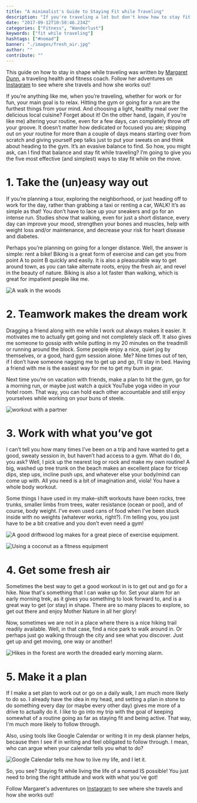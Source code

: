 ```yaml
---
title: "A minimalist's Guide to Staying Fit while Traveling"
description: "If you're traveling a lot but don't know how to stay fit with all the delicious new food around you, lack of equipment, and lack of time, this minimalist's guide is for you."
date: "2017-09-12T10:50:46.234Z"
categories: ["Fitness", "Wanderlust"]
keywords: ["fit while traveling"]
hashtags: ["#nomad"]
banner: "./images/fresh_air.jpg"
author: ""
contribute: ""
---
```


This guide on how to stay in shape while traveling was written by [Margaret Dunn](https://web.facebook.com/profile.php?id=29717738&), a traveling health and fitness coach. Follow her adventures on [Instagram](https://www.instagram.com/gypsea_mermaid88/) to see where she travels and how she works out!

If you’re anything like me, when you’re traveling, whether for work or for fun, your main goal is to relax. Hitting the gym or going for a run are the furthest things from your mind. And choosing a light, healthy meal over the delicious local cuisine? Forget about it! On the other hand, (again, if you’re like me) altering your routine, even for a few days, can completely throw off your groove. It doesn’t matter how dedicated or focused you are; skipping out on your routine for more than a couple of days means starting over from scratch and giving yourself pep talks just to put your sweats on and think about heading to the gym. It’s an evasive balance to find. So how, you might ask, can I find that balance and stay fit while traveling? I’m going to give you the five most effective (and simplest) ways to stay fit while on the move.

# 1. Take the (un)easy way out

If you’re planning a tour, exploring the neighborhood, or just heading off to work for the day, rather than grabbing a taxi or renting a car, WALK! It’s as simple as that! You don’t have to lace up your sneakers and go for an intense run. Studies show that walking, even for just a short distance, every day can improve your mood, strengthen your bones and muscles, help with weight loss and/or maintenance, and decrease your risk for heart disease and diabetes.

Perhaps you’re planning on going for a longer distance. Well, the answer is simple: rent a bike! Biking is a great form of exercise and can get you from point A to point B quickly and easily. It is also a pleasurable way to get around town, as you can take alternate roots, enjoy the fresh air, and revel in the beauty of nature. Biking is also a lot faster than walking, which is great for impatient people like me.

![A walk in the woods](./images/going_for_a_walk.jpg)

# 2. Teamwork makes the dream work

Dragging a friend along with me while I work out always makes it easier. It motivates me to actually get going and not completely slack off. It also gives me someone to gossip with while putting in my 20 minutes on the treadmill or running around the block. Some people enjoy a nice, quiet jog by themselves, or a good, hard gym session alone. Me? Nine times out of ten, if I don’t have someone nagging me to get up and go, I’ll stay in bed. Having a friend with me is the easiest way for me to get my bum in gear.

Next time you’re on vacation with friends, make a plan to hit the gym, go for a morning run, or maybe just watch a quick YouTube yoga video in your hotel room. That way, you can hold each other accountable and still enjoy yourselves while working on your buns of steele.

![workout with a partner](./images/partner_workout_beach.jpg)

# 3. Work with what you’ve got

I can’t tell you how many times I’ve been on a trip and have wanted to get a good, sweaty session in, but haven’t had access to a gym. What do I do, you ask? Well, I pick up the nearest log or rock and make my own routine! A big, washed up tree trunk on the beach makes an excellent place for tricep dips, step ups, incline push ups, and whatever else your body/mind can come up with. All you need is a bit of imagination and, viola! You have a whole body workout.

Some things I have used in my make-shift workouts have been rocks, tree trunks, smaller limbs from trees, water resistance (ocean or pool), and of course, body weight. I've even used cans of food when I've been stuck inside with no weights (whatever works, right?). I’m telling you, you just have to be a bit creative and you don’t even need a gym!

![A good driftwood log makes for a great piece of exercise equipment.](./images/workout_no_equipment.jpg)

![Using a coconut as a fitness equipment](./images/workout_with_coconut.jpg)

# 4. Get some fresh air

Sometimes the best way to get a good workout in is to get out and go for a hike. Now that's something that I can wake up for. Set your alarm for an early morning trek, as it gives you something to look forward to, and is a great way to get (or stay) in shape. There are so many places to explore, so get out there and enjoy Mother Nature in all her glory!

Now, sometimes we are not in a place where there is a nice hiking trail readily available. Well, in that case, find a nice park to walk around in. Or perhaps just go walking through the city and see what you discover. Just get up and get moving, one way or another!

![Hikes in the forest are worth the dreaded early morning alarm.](./images/fresh_air.jpg)

# 5. Make it a plan

If I make a set plan to work out or go on a daily walk, I am much more likely to do so. I already have the idea in my head, and setting a plan in stone to do something every day (or maybe every other day) gives me more of a drive to actually do it. I like to go into my trip with the goal of keeping somewhat of a routine going as far as staying fit and being active. That way, I'm much more likely to follow through.

Also, using tools like Google Calendar or writing it in my desk planner helps, because then I see if in writing and feel obligated to follow through. I mean, who can argue when your calendar tells you what to do?

![Google Calendar tells me how to live my life, and I let it.](./images/google_calendar.jpg)

So, you see? Staying fit while living the life of a nomad IS possible! You just need to bring the right attitude and work with what you've got!

<Divider />

Follow Margaret's adventures on [Instagram](https://www.instagram.com/gypsea_mermaid88/) to see where she travels and how she works out!







